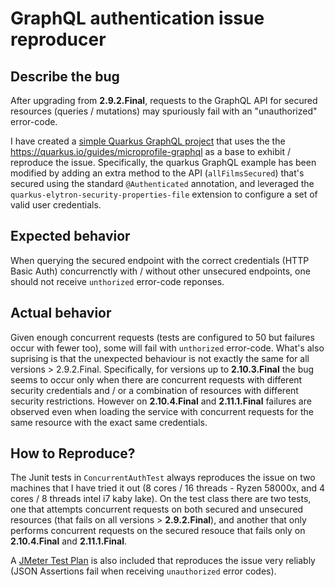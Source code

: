 
# GraphQL authentication issue reproducer

## Describe the bug
After upgrading from **2.9.2.Final**, requests to the GraphQL API for secured resources (queries / mutations) may spuriously fail with an "unauthorized" error-code. 

I have created a [simple Quarkus GraphQL project](https://github.com/nvrs/quarkus-graphql-auth-issue) that uses the the https://quarkus.io/guides/microprofile-graphql as a base to exhibit / reproduce the issue. Specifically, the quarkus GraphQL example has been modified by adding an extra method to the API (`allFilmsSecured`) that's secured using the standard `@Authenticated` annotation, and leveraged the `quarkus-elytron-security-properties-file` extension to configure a set of valid user credentials.

## Expected behavior
When querying the secured endpoint with the correct credentials (HTTP Basic Auth) concurrenctly with / without other unsecured endpoints, one should not receive `unthorized` error-code reponses.

## Actual behavior
Given enough concurrent requests (tests are configured to 50 but failures occur with fewer too), some will fail with `unthorized` error-code. What's also suprising is that the unexpected behaviour is not exactly the same for all versions > 2.9.2.Final. Specifically, for versions up to **2.10.3.Final** the bug seems to occur only when there are concurrent requests with different security credentials and / or a combination of resources with different security restrictions. However on **2.10.4.Final** and **2.11.1.Final** failures are observed even when loading the service with concurrent requests for the same resource with the exact same credentials.

## How to Reproduce?

The Junit tests in `ConcurrentAuthTest` always reproduces the issue on two machines that I have tried it out (8 cores / 16 threads - Ryzen 58000x, and 4 cores / 8 threads intel i7 kaby lake). On the test class there are two tests, one that attempts concurrent requests on both secured and unsecured resources (that fails on all versions > **2.9.2.Final**), and another that only performs concurrent requests on the secured resouce that fails only on **2.10.4.Final** and **2.11.1.Final**.

A [JMeter Test Plan](graphql-auth-test.jmx) is also included that reproduces the issue very reliably (JSON Assertions fail when receiving `unauthorized` error codes).